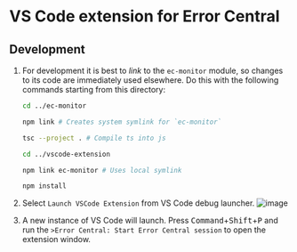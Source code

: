 # VS Code extension for Error Central

## Development

1. For development it is best to _link_ to the `ec-monitor` module, so changes to its code are immediately used elsewhere. Do this with
   the following commands starting from this directory:

   ```bash
   cd ../ec-monitor

   npm link # Creates system symlink for `ec-monitor`

   tsc --project . # Compile ts into js

   cd ../vscode-extension

   npm link ec-monitor # Uses local symlink

   npm install
   ```

2. Select `Launch VSCode Extension` from VS Code debug launcher. ![image](https://user-images.githubusercontent.com/673455/63225582-b0337a00-c1d1-11e9-8a86-3edacc513720.png)

3. A new instance of VS Code will launch. Press <kbd>Command</kbd>+<kbd>Shift</kbd>+<kbd>P</kbd> and run the `>Error Central: Start Error Central session` to open the extension window.
